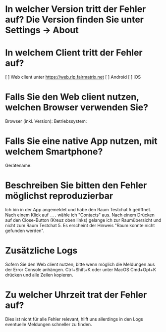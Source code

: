 # In welcher Version tritt der Fehler auf? Die Version finden Sie unter Settings -> About

# In welchem Client tritt der Fehler auf?

[ ] Web client unter https://web.rlp.fairmatrix.net
[ ] Android
[ ] iOS

# Falls Sie den Web client nutzen, welchen Browser verwenden Sie?
Browser (inkl. Version):
Betriebssystem:

# Falls Sie eine native App nutzen, mit welchem Smartphone?
Gerätename:

# Beschreiben Sie bitten den Fehler möglichst reproduzierbar
Ich bin in der App angemeldet und habe den Raum Testchat 5 geöffnet. Nach einem Klick auf <code>...</code> wähle ich "Contacts" aus. Nach einem Drücken auf den Close-Button (Kreuz oben links) gelange ich zur Raumübersicht und nicht zum Raum Testchat 5. Es erscheint der Hinweis "Raum konnte nicht gefunden werden".

# Zusätzliche Logs
Sofern Sie den Web client nutzen, bitte wenn möglich die Meldungen aus der Error Console anhängen. Ctrl+Shift+K oder unter MacOS Cmd+Opt+K drücken und alle Zeilen kopieren.

# Zu welcher Uhrzeit trat der Fehler auf?
Dies ist nicht für alle Fehler relevant, hilft uns allerdings in den Logs eventuelle Meldungen schneller zu finden.
